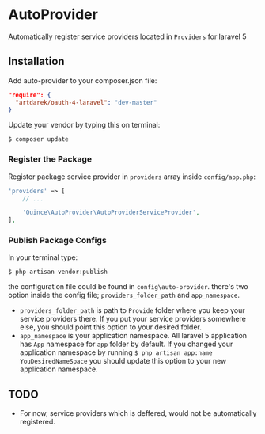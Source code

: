 # AutoProvider
Automatically register service providers located in `Providers` for laravel 5

## Installation

Add auto-provider to your composer.json file:

```JSON
"require": {
  "artdarek/oauth-4-laravel": "dev-master"
}
```

Update your vendor by typing this on terminal:

```
$ composer update
```

### Register the Package

Register package service provider in `providers` array inside `config/app.php`:

```php
'providers' => [
    // ...

    'Quince\AutoProvider\AutoProviderServiceProvider',
],
```

### Publish Package Configs

In your terminal type:

```
$ php artisan vendor:publish
```

the configuration file could be found in `config\auto-provider`.
there's two option inside the config file; `providers_folder_path` and `app_namespace`.
+ `providers_folder_path` is path to `Provide` folder where you keep your service providers there.
If you put your service providers somewhere else, you should point this option to your desired folder.
+ `app_namespace` is your application namespace. All laravel 5 application has `App` namespace for `app` folder by default.
If you changed your application namespace by running `$ php artisan app:name YouDesiredNameSpace` you should update this option to your new application namespace.

## TODO

+ For now, service providers which is deffered, would not be automatically registered.
